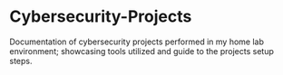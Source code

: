 # Cybersecurity-Projects
Documentation of cybersecurity projects performed in my home lab environment; showcasing tools utilized and guide to the projects setup steps.
